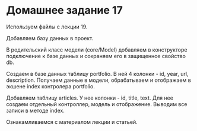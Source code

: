 # Домашнее задание 17
Используем файлы с лекции 19.

Добавляем базу данных в проект.

В родительский класс модели (core/Model) добавляем в конструкторе подключение к базе данных и сохраняем его в защищенное свойство db.

Создаем в базе данных таблицу portfolio. В ней 4 колонки - id, year, url, description. Получаем данные в модели, обрабатываем и отображаем в экшене index контролера portfolio.

Добавляем таблицу articles. У нее колонки - id, title, text. Для нее создаем отдельный контроллер, модель и отображение. Выводим все записи в методе index. 

Ознакамливаемся с материалом лекции и статьей.
